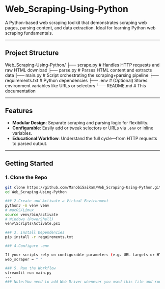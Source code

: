# Web_Scraping-Using-Python

A Python-based web scraping toolkit that demonstrates scraping web pages, parsing content, and data extraction. Ideal for learning Python web scraping fundamentals.

---

##  Project Structure
Web_Scraping-Using-Python/
├── scrape.py # Handles HTTP requests and raw HTML download
├── parse.py # Parses HTML content and extracts data
├── main.py # Script orchestrating the scraping+parsing pipeline
├── requirements.txt # Python dependencies
├── .env # (Optional) Stores environment variables like URLs or selectors
└── README.md # This documentation

---
##  Features

- **Modular Design**: Separate scraping and parsing logic for flexibility.
- **Configurable**: Easily add or tweak selectors or URLs via `.env` or inline variables.
- **Educational Workflow**: Understand the full cycle—from HTTP requests to parsed output.

---

##  Getting Started

### 1. Clone the Repo

```bash
git clone https://github.com/ManobiSaiRam/Web_Scraping-Using-Python.git
cd Web_Scraping-Using-Python

### 2.Create and Activate a Virtual Environment
python3 -m venv venv
# macOS/Linux
source venv/bin/activate
# Windows (PowerShell)
venv\Scripts\Activate.ps1

### 3. Install Dependencies
pip install -r requirements.txt

### 4.Configure .env

If your scripts rely on configurable parameters (e.g. URL targets or HTML selectors), you can store them in .env using the format:
web_scraper = " "

### 5. Run the Workflow
streamlit run main.py
---
### Note:You need to add Web Driver whenever you used this file and run it through streamlit using the code "Streamlit run main.py"



